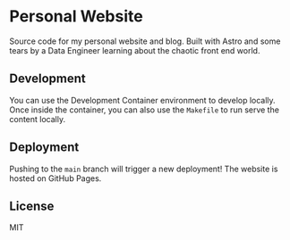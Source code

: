 # Personal Website

Source code for my personal website and blog. Built with Astro and some tears by a Data Engineer learning about the chaotic front end world.

## Development

You can use the Development Container environment to develop locally. Once inside the container, you can also use the `Makefile` to run serve the content locally.

## Deployment

Pushing to the `main` branch will trigger a new deployment! The website is hosted on GitHub Pages.

## License

MIT
